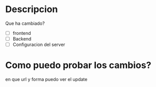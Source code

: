 # Descripcion
Que ha cambiado?

- [ ] frontend
- [ ] Backend
- [ ] Configuracion del server

# Como puedo probar los cambios?
en que url y forma puedo ver el update
